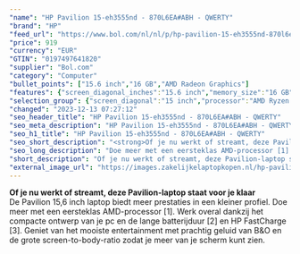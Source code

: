 ```yaml
---
"name": "HP Pavilion 15-eh3555nd - 870L6EA#ABH - QWERTY"
"brand": "HP"
"feed_url": "https://www.bol.com/nl/nl/p/hp-pavilion-15-eh3555nd-870l6ea-abh-qwerty/9300000149253982"
"price": 919
"currency": "EUR"
"GTIN": "0197497641820"
"supplier": "Bol.com"
"category": "Computer"
"bullet_points": ["15.6 inch","16 GB","AMD Radeon Graphics"]
"features": {"screen_diagonal_inches":"15.6 inch","memory_size":"16 GB","graphics_card":"AMD Radeon Graphics"}
"selection_group": {"screen_diagonal":"15 inch","processor":"AMD Ryzen 7","changed_price_past_3_days":false,"product_family":"Pavilion 15"}
"changed": "2023-12-13 07:27:12"
"seo_header_title": "HP Pavilion 15-eh3555nd - 870L6EA#ABH - QWERTY"
"seo_meta_description": "HP Pavilion 15-eh3555nd - 870L6EA#ABH - QWERTY"
"seo_h1_title": "HP Pavilion 15-eh3555nd - 870L6EA#ABH - QWERTY"
"seo_short_description": "<strong>Of je nu werkt of streamt, deze Pavilion-laptop staat voor je klaar<br /></strong>De Pavilion 15,6 inch laptop biedt meer prestaties in een kleiner profiel."
"seo_long_description": "Doe meer met een eersteklas AMD-processor [1]. Werk overal dankzij het compacte ontwerp van je pc en de lange batterijduur [2] en HP FastCharge [3]. Geniet van het mooiste entertainment met prachtig geluid van B&O en de grote screen-to-body-ratio zodat je meer van je scherm kunt zien. <br />"
"short_description": "Of je nu werkt of streamt, deze Pavilion-laptop staat voor je klaar De Pavilion 15,6 inch laptop biedt meer prestaties in een kleiner profiel. Doe meer met een eersteklas AMD-processor [1]. Werk overal dankzij het compacte ontwerp van je pc en de lange batterijduur [2] en HP FastCharge [3]. Geniet van het mooiste entertainment met prachtig geluid van B&O en de grote screen-to-body-ratio zodat je meer van je scherm kunt zien."
"external_image_url": "https://images.zakelijkelaptopkopen.nl/hp-pavilion-15-eh3555nd-870l6ea-abh-qwerty.webp"
---
```


<strong>Of je nu werkt of streamt, deze Pavilion-laptop staat voor je klaar<br /></strong>De Pavilion 15,6 inch laptop biedt meer prestaties in een kleiner profiel. Doe meer met een eersteklas AMD-processor [1]. Werk overal dankzij het compacte ontwerp van je pc en de lange batterijduur [2] en HP FastCharge [3]. Geniet van het mooiste entertainment met prachtig geluid van B&O en de grote screen-to-body-ratio zodat je meer van je scherm kunt zien. <br />